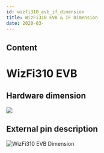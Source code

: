 ```yaml
---
id: wizfi310_evb_if_dimension
title: WizFi310 EVB & IF Dimension
date: 2020-03-
---
```



## Content
# WizFi310 EVB

## Hardware dimension

![](/products/wizfi310/wizfi310evbdimension/wizfi310_module.png)

## External pin description

![WizFi310 EVB
Dimension](/products/wizfi310/wizfi310evbdimension/wizfi310_evb_demension.png)
